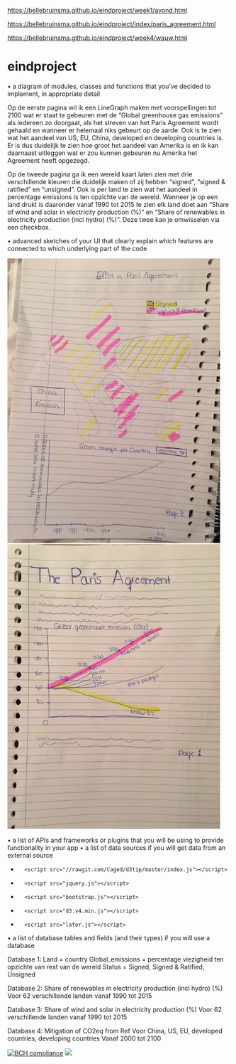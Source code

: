 https://bellebruinsma.github.io/eindproject/week1/avond.html


https://bellebruinsma.github.io/eindproject/index/paris_agreement.html

https://bellebruinsma.github.io/eindproject/week4/wauw.html


# eindproject


•	a diagram of modules, classes and functions that you’ve decided to implement, in appropriate detail

Op de eerste pagina wil ik een LineGraph maken met voorspellingen tot 2100 wat er staat te gebeuren met de “Global greenhouse gas emissions” als iedereen zo doorgaat, als het streven van het Paris Agreement wordt gehaald en wanneer er helemaal niks gebeurt op de aarde. Ook is te zien wat het aandeel van US, EU, China, developed en developing countries is. Er is dus duidelijk te zien hoe groot het aandeel van Amerika is en ik kan daarnaast uitleggen wat er zou kunnen gebeuren nu Amerika het Agreement heeft opgezegd.

Op de tweede pagina ga ik een wereld kaart laten zien met drie verschillende kleuren die duidelijk maken of zij hebben “signed”, “signed & ratified” en “unsigned”. Ook is per land te zien wat het aandeel in percentage emissions is ten opzichte van de wereld. Wanneer je op een land drukt is daaronder vanaf 1990 tot 2015 te zien elk land doet aan “Share of wind and solar in electricity production (%)” en “Share of renewables in electricity production (incl hydro) (%)”. Deze twee kan je omwisselen via een checkbox.

•	advanced sketches of your UI that clearly explain which features are connected to which underlying part of the code


![alt text](https://github.com/BelleBruinsma/eindproject/blob/master/pictures/1.JPG "Schets 1")
![alt text](https://github.com/BelleBruinsma/eindproject/blob/master/pictures/2.JPG "Schets 2")


•	a list of APIs and frameworks or plugins that you will be using to provide functionality in your app
•	a list of data sources if you will get data from an external source
-	  	<script src="//rawgit.com/Caged/d3tip/master/index.js"></script>
-	 	<script src="jquery.js"></script>
-		<script src="bootstrap.js"></script>
-		<script src="d3.v4.min.js"></script>
-		<script src="later.js"></script>
•	a list of database tables and fields (and their types) if you will use a database

Database 1:
Land = country
Global_emissions = percentage viezigheid ten opzichte van rest van de wereld
Status = Signed, Signed & Ratified, Unsigned

Database 2:
Share of renewables in electricity production (incl hydro) (%)
Voor 62 verschillende landen vanaf 1990 tot 2015

Database 3:
Share of wind and solar in electricity production (%)
Voor 62 verschillende landen vanaf 1990 tot 2015

Database 4:
Mitigation of CO2eq from Ref
Voor China, US, EU, developed countries, developing countries
Vanaf 2000 tot 2100

[![BCH compliance](https://bettercodehub.com/edge/badge/BelleBruinsma/eindproject?branch=master)](https://bettercodehub.com/)
<img src='https://bettercodehub.com/edge/badge/BelleBruinsma/eindproject?branch=master'>

